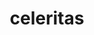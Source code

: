 ---
title: "celeritas"
layout: cache
categories: [package, develop]
meta: {"versions": ["0.5.1"], "compilers": ["gcc@=11.4.0"], "oss": ["ubuntu22.04"], "platforms": ["linux"], "targets": ["x86_64_v3"], "stacks": ["hep", "root"], "num_specs": 18, "num_specs_by_stack": {"hep": 18, "root": 18}}
spec_details: [{"hash": "4vhzcn7ck2yoqseiwkbndypk5pg3jlah", "compiler": "gcc@=11.4.0", "versions": ["0.5.1"], "os": "ubuntu22.04", "platform": "linux", "target": "x86_64_v3", "variants": ["build_system=cmake", "build_type=Release", "~cuda", "cxxstd=20", "~debug", "~doc", "+geant4", "generator=make", "+hepmc3", "~ipo", "+openmp", "~rocm", "+root", "+shared", "+vecgeom"], "stacks": ["hep", "root"], "size": "-", "tarball": "https://binaries.spack.io/develop/build_cache/linux-ubuntu22.04-x86_64_v3/gcc-11.4.0/celeritas-0.5.1/linux-ubuntu22.04-x86_64_v3-gcc-11.4.0-celeritas-0.5.1-4vhzcn7ck2yoqseiwkbndypk5pg3jlah.spack"}, {"hash": "5bhorjesailaf5arg3c4aevvgvds6kzk", "compiler": "gcc@=11.4.0", "versions": ["0.5.1"], "os": "ubuntu22.04", "platform": "linux", "target": "x86_64_v3", "variants": ["build_system=cmake", "build_type=Release", "~cuda", "cxxstd=20", "~debug", "~doc", "+geant4", "generator=make", "+hepmc3", "~ipo", "+openmp", "~rocm", "+root", "+shared", "+vecgeom"], "stacks": ["hep", "root"], "size": "-", "tarball": "https://binaries.spack.io/develop/build_cache/linux-ubuntu22.04-x86_64_v3/gcc-11.4.0/celeritas-0.5.1/linux-ubuntu22.04-x86_64_v3-gcc-11.4.0-celeritas-0.5.1-5bhorjesailaf5arg3c4aevvgvds6kzk.spack"}, {"hash": "7mv5zjuefusoia2q4xlv2yhccxnfdolz", "compiler": "gcc@=11.4.0", "versions": ["0.5.1"], "os": "ubuntu22.04", "platform": "linux", "target": "x86_64_v3", "variants": ["amdgpu_target=gfx90a", "build_system=cmake", "build_type=Release", "~cuda", "cxxstd=20", "~debug", "~doc", "+geant4", "generator=make", "+hepmc3", "~ipo", "~openmp", "+rocm", "+root", "+shared", "~vecgeom"], "stacks": ["hep", "root"], "size": "-", "tarball": "https://binaries.spack.io/develop/build_cache/linux-ubuntu22.04-x86_64_v3/gcc-11.4.0/celeritas-0.5.1/linux-ubuntu22.04-x86_64_v3-gcc-11.4.0-celeritas-0.5.1-7mv5zjuefusoia2q4xlv2yhccxnfdolz.spack"}, {"hash": "a2pgzn4lujhp5as6tm3uq6oajja2tnnn", "compiler": "gcc@=11.4.0", "versions": ["0.5.1"], "os": "ubuntu22.04", "platform": "linux", "target": "x86_64_v3", "variants": ["build_system=cmake", "build_type=Release", "~cuda", "cxxstd=20", "~debug", "~doc", "+geant4", "generator=make", "+hepmc3", "~ipo", "+openmp", "~rocm", "+root", "+shared", "+vecgeom"], "stacks": ["hep", "root"], "size": "-", "tarball": "https://binaries.spack.io/develop/build_cache/linux-ubuntu22.04-x86_64_v3/gcc-11.4.0/celeritas-0.5.1/linux-ubuntu22.04-x86_64_v3-gcc-11.4.0-celeritas-0.5.1-a2pgzn4lujhp5as6tm3uq6oajja2tnnn.spack"}, {"hash": "acpokxtejgbbobogovvg3sssllsefsa4", "compiler": "gcc@=11.4.0", "versions": ["0.5.1"], "os": "ubuntu22.04", "platform": "linux", "target": "x86_64_v3", "variants": ["build_system=cmake", "build_type=Release", "~cuda", "cxxstd=20", "~debug", "~doc", "+geant4", "generator=make", "+hepmc3", "~ipo", "+openmp", "~rocm", "+root", "+shared", "+vecgeom"], "stacks": ["hep", "root"], "size": "-", "tarball": "https://binaries.spack.io/develop/build_cache/linux-ubuntu22.04-x86_64_v3/gcc-11.4.0/celeritas-0.5.1/linux-ubuntu22.04-x86_64_v3-gcc-11.4.0-celeritas-0.5.1-acpokxtejgbbobogovvg3sssllsefsa4.spack"}, {"hash": "aubyurjohwbnam2f3j2ygz7pe4onbqnn", "compiler": "gcc@=11.4.0", "versions": ["0.5.1"], "os": "ubuntu22.04", "platform": "linux", "target": "x86_64_v3", "variants": ["build_system=cmake", "build_type=Release", "~cuda", "cxxstd=20", "~debug", "~doc", "+geant4", "generator=make", "+hepmc3", "~ipo", "+openmp", "~rocm", "+root", "+shared", "+vecgeom"], "stacks": ["hep", "root"], "size": "-", "tarball": "https://binaries.spack.io/develop/build_cache/linux-ubuntu22.04-x86_64_v3/gcc-11.4.0/celeritas-0.5.1/linux-ubuntu22.04-x86_64_v3-gcc-11.4.0-celeritas-0.5.1-aubyurjohwbnam2f3j2ygz7pe4onbqnn.spack"}, {"hash": "auvsfp4577ivludljftt5roneturtswz", "compiler": "gcc@=11.4.0", "versions": ["0.5.1"], "os": "ubuntu22.04", "platform": "linux", "target": "x86_64_v3", "variants": ["build_system=cmake", "build_type=Release", "~cuda", "cxxstd=20", "~debug", "~doc", "+geant4", "generator=make", "+hepmc3", "~ipo", "+openmp", "~rocm", "+root", "+shared", "+vecgeom"], "stacks": ["hep", "root"], "size": "-", "tarball": "https://binaries.spack.io/develop/build_cache/linux-ubuntu22.04-x86_64_v3/gcc-11.4.0/celeritas-0.5.1/linux-ubuntu22.04-x86_64_v3-gcc-11.4.0-celeritas-0.5.1-auvsfp4577ivludljftt5roneturtswz.spack"}, {"hash": "bbpkhxaix7f7zdg7anmu2nzg345pu46n", "compiler": "gcc@=11.4.0", "versions": ["0.5.1"], "os": "ubuntu22.04", "platform": "linux", "target": "x86_64_v3", "variants": ["build_system=cmake", "build_type=Release", "~cuda", "cxxstd=20", "~debug", "~doc", "+geant4", "generator=make", "+hepmc3", "~ipo", "+openmp", "~rocm", "+root", "+shared", "+vecgeom"], "stacks": ["hep", "root"], "size": "-", "tarball": "https://binaries.spack.io/develop/build_cache/linux-ubuntu22.04-x86_64_v3/gcc-11.4.0/celeritas-0.5.1/linux-ubuntu22.04-x86_64_v3-gcc-11.4.0-celeritas-0.5.1-bbpkhxaix7f7zdg7anmu2nzg345pu46n.spack"}, {"hash": "chxgnw4huf3yxuoaocczfwfjfcinne6y", "compiler": "gcc@=11.4.0", "versions": ["0.5.1"], "os": "ubuntu22.04", "platform": "linux", "target": "x86_64_v3", "variants": ["build_system=cmake", "build_type=Release", "~cuda", "cxxstd=20", "~debug", "~doc", "+geant4", "generator=make", "+hepmc3", "~ipo", "+openmp", "~rocm", "+root", "+shared", "+vecgeom"], "stacks": ["hep", "root"], "size": "-", "tarball": "https://binaries.spack.io/develop/build_cache/linux-ubuntu22.04-x86_64_v3/gcc-11.4.0/celeritas-0.5.1/linux-ubuntu22.04-x86_64_v3-gcc-11.4.0-celeritas-0.5.1-chxgnw4huf3yxuoaocczfwfjfcinne6y.spack"}, {"hash": "db2jhxj2rav3ioj6mjdt5dfdjybscjew", "compiler": "gcc@=11.4.0", "versions": ["0.5.1"], "os": "ubuntu22.04", "platform": "linux", "target": "x86_64_v3", "variants": ["build_system=cmake", "build_type=Release", "~cuda", "cxxstd=20", "~debug", "~doc", "+geant4", "generator=make", "+hepmc3", "~ipo", "+openmp", "~rocm", "+root", "+shared", "+vecgeom"], "stacks": ["hep", "root"], "size": "-", "tarball": "https://binaries.spack.io/develop/build_cache/linux-ubuntu22.04-x86_64_v3/gcc-11.4.0/celeritas-0.5.1/linux-ubuntu22.04-x86_64_v3-gcc-11.4.0-celeritas-0.5.1-db2jhxj2rav3ioj6mjdt5dfdjybscjew.spack"}, {"hash": "fg6g7vma67k4evavbryvfebblkn2qjps", "compiler": "gcc@=11.4.0", "versions": ["0.5.1"], "os": "ubuntu22.04", "platform": "linux", "target": "x86_64_v3", "variants": ["build_system=cmake", "build_type=Release", "~cuda", "cxxstd=20", "~debug", "~doc", "+geant4", "generator=make", "+hepmc3", "~ipo", "+openmp", "~rocm", "+root", "+shared", "+vecgeom"], "stacks": ["hep", "root"], "size": "-", "tarball": "https://binaries.spack.io/develop/build_cache/linux-ubuntu22.04-x86_64_v3/gcc-11.4.0/celeritas-0.5.1/linux-ubuntu22.04-x86_64_v3-gcc-11.4.0-celeritas-0.5.1-fg6g7vma67k4evavbryvfebblkn2qjps.spack"}, {"hash": "fmcpgy26bsy46imlvc5v7dxe3ca6fteq", "compiler": "gcc@=11.4.0", "versions": ["0.5.1"], "os": "ubuntu22.04", "platform": "linux", "target": "x86_64_v3", "variants": ["build_system=cmake", "build_type=Release", "~cuda", "cxxstd=20", "~debug", "~doc", "+geant4", "generator=make", "+hepmc3", "~ipo", "+openmp", "~rocm", "+root", "+shared", "+vecgeom"], "stacks": ["hep", "root"], "size": "-", "tarball": "https://binaries.spack.io/develop/build_cache/linux-ubuntu22.04-x86_64_v3/gcc-11.4.0/celeritas-0.5.1/linux-ubuntu22.04-x86_64_v3-gcc-11.4.0-celeritas-0.5.1-fmcpgy26bsy46imlvc5v7dxe3ca6fteq.spack"}, {"hash": "imqazscul5p7afv7uvrrpjdyzs55in7v", "compiler": "gcc@=11.4.0", "versions": ["0.5.1"], "os": "ubuntu22.04", "platform": "linux", "target": "x86_64_v3", "variants": ["build_system=cmake", "build_type=Release", "~cuda", "cxxstd=20", "~debug", "~doc", "+geant4", "generator=make", "+hepmc3", "~ipo", "+openmp", "~rocm", "+root", "+shared", "+vecgeom"], "stacks": ["hep", "root"], "size": "-", "tarball": "https://binaries.spack.io/develop/build_cache/linux-ubuntu22.04-x86_64_v3/gcc-11.4.0/celeritas-0.5.1/linux-ubuntu22.04-x86_64_v3-gcc-11.4.0-celeritas-0.5.1-imqazscul5p7afv7uvrrpjdyzs55in7v.spack"}, {"hash": "jhwgcc5zd4xee55gmyzpl75jov6rkvjz", "compiler": "gcc@=11.4.0", "versions": ["0.5.1"], "os": "ubuntu22.04", "platform": "linux", "target": "x86_64_v3", "variants": ["amdgpu_target=gfx90a", "build_system=cmake", "build_type=Release", "~cuda", "cxxstd=20", "~debug", "~doc", "+geant4", "generator=make", "+hepmc3", "~ipo", "~openmp", "+rocm", "+root", "+shared", "~vecgeom"], "stacks": ["hep", "root"], "size": "-", "tarball": "https://binaries.spack.io/develop/build_cache/linux-ubuntu22.04-x86_64_v3/gcc-11.4.0/celeritas-0.5.1/linux-ubuntu22.04-x86_64_v3-gcc-11.4.0-celeritas-0.5.1-jhwgcc5zd4xee55gmyzpl75jov6rkvjz.spack"}, {"hash": "jnwo3f7zmei6uhdelerfgz3its5rfzcr", "compiler": "gcc@=11.4.0", "versions": ["0.5.1"], "os": "ubuntu22.04", "platform": "linux", "target": "x86_64_v3", "variants": ["build_system=cmake", "build_type=Release", "~cuda", "cxxstd=20", "~debug", "~doc", "+geant4", "generator=make", "+hepmc3", "~ipo", "+openmp", "~rocm", "+root", "+shared", "+vecgeom"], "stacks": ["hep", "root"], "size": "-", "tarball": "https://binaries.spack.io/develop/build_cache/linux-ubuntu22.04-x86_64_v3/gcc-11.4.0/celeritas-0.5.1/linux-ubuntu22.04-x86_64_v3-gcc-11.4.0-celeritas-0.5.1-jnwo3f7zmei6uhdelerfgz3its5rfzcr.spack"}, {"hash": "jx42nhaqfigpjkpb5tjvmkxvwnbtb4d7", "compiler": "gcc@=11.4.0", "versions": ["0.5.1"], "os": "ubuntu22.04", "platform": "linux", "target": "x86_64_v3", "variants": ["build_system=cmake", "build_type=Release", "~cuda", "cxxstd=20", "~debug", "~doc", "+geant4", "generator=make", "+hepmc3", "~ipo", "+openmp", "~rocm", "+root", "+shared", "+vecgeom"], "stacks": ["hep", "root"], "size": "-", "tarball": "https://binaries.spack.io/develop/build_cache/linux-ubuntu22.04-x86_64_v3/gcc-11.4.0/celeritas-0.5.1/linux-ubuntu22.04-x86_64_v3-gcc-11.4.0-celeritas-0.5.1-jx42nhaqfigpjkpb5tjvmkxvwnbtb4d7.spack"}, {"hash": "psgjhtf7grbvsm727nm74hnvtwa2svf7", "compiler": "gcc@=11.4.0", "versions": ["0.5.1"], "os": "ubuntu22.04", "platform": "linux", "target": "x86_64_v3", "variants": ["build_system=cmake", "build_type=Release", "~cuda", "cxxstd=20", "~debug", "~doc", "+geant4", "generator=make", "+hepmc3", "~ipo", "+openmp", "~rocm", "+root", "+shared", "+vecgeom"], "stacks": ["hep", "root"], "size": "-", "tarball": "https://binaries.spack.io/develop/build_cache/linux-ubuntu22.04-x86_64_v3/gcc-11.4.0/celeritas-0.5.1/linux-ubuntu22.04-x86_64_v3-gcc-11.4.0-celeritas-0.5.1-psgjhtf7grbvsm727nm74hnvtwa2svf7.spack"}, {"hash": "rvhzduwvu72razt572frfdy3huxwyzmk", "compiler": "gcc@=11.4.0", "versions": ["0.5.1"], "os": "ubuntu22.04", "platform": "linux", "target": "x86_64_v3", "variants": ["build_system=cmake", "build_type=Release", "~cuda", "cxxstd=20", "~debug", "~doc", "+geant4", "generator=make", "+hepmc3", "~ipo", "+openmp", "~rocm", "+root", "+shared", "+vecgeom"], "stacks": ["hep", "root"], "size": "-", "tarball": "https://binaries.spack.io/develop/build_cache/linux-ubuntu22.04-x86_64_v3/gcc-11.4.0/celeritas-0.5.1/linux-ubuntu22.04-x86_64_v3-gcc-11.4.0-celeritas-0.5.1-rvhzduwvu72razt572frfdy3huxwyzmk.spack"}]
---